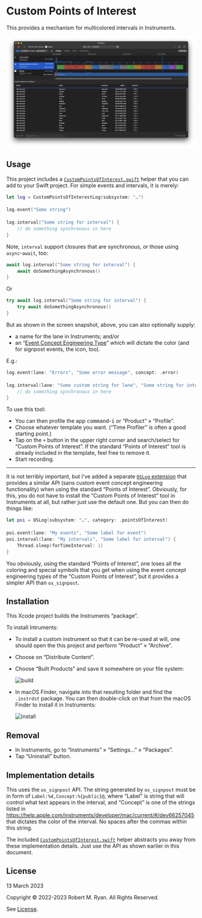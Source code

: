 #  Custom Points of Interest

This provides a mechanism for multicolored intervals in Instruments.

![Example](README-example.png)

## Usage

This project includes a [`CustomPointsOfInterest.swift`](Example/CustomPointsOfInterest.swift) helper that you can add to your Swift project. For simple events and intervals, it is merely:

```swift
let log = CustomPointsOfInterestLog(subsystem: "…")

log.event("Some string")

log.interval("Some string for interval") {
    // do something synchronous in here
}
```

Note, `interval` support closures that are synchronous, or those using `async`-`await`, too:

```swift
await log.interval("Some string for interval") {
    await doSomethingAsynchronous()
}
```

Or

```swift
try await log.interval("Some string for interval") {
    try await doSomethingAsynchronous()
}
```

But as shown in the screen snapshot, above, you can also optionally supply:

 * a name for the lane in Instruments; and/or
 * an “[Event Concept Engineering Type](https://help.apple.com/instruments/developer/mac/current/#/dev66257045)” which will dictate the color (and for signpost events, the icon, too).
 
E.g.:

```swift
log.event(lane: "Errors", "Some error message", concept: .error)

log.interval(lane: "Some custom string for lane", "Some string for interval", concept: .green) {
    // do something synchronous in here
}
```

To use this tool:

 * You can then profile the app <kbd>command</kbd>-<kbd>i</kbd> or “Product” » “Profile”. 
 * Choose whatever template you want. (“Time Profiler” is often a good starting point.)
 * Tap on the `+` button in the upper right corner and search/select for “Custom Points of Interest”. If the standard “Points of Interest” tool is already included in the template, feel free to remove it.
 * Start recording.

- - -

It is not terribly important, but I've added a separate [`OSLog` extension](Example/OSLog.swift) that provides a similar API (sans custom event concept engineering functionality) when using the standard “Points of Interest”. Obviously, for this, you do not have to install the “Custom Points of Interest” tool in Instruments at all, but rather just use the default one. But you can then do things like:

```swift
let poi = OSLog(subsystem: "…", category: .pointsOfInterest)

poi.event(lane: "My events", "Some label for event")
poi.interval(lane: "My intervals", "Some label for interval") {
    Thread.sleep(forTimeInterval: 1)
}
```

You obviously, using the standard “Points of Interest”, one loses all the coloring and special symbols that you get when using the event concept engineering types of the “Custom Points of Interest”, but it provides a simpler API than `os_signpost`.

## Installation

This Xcode project builds the Instruments “package”.

To install Intruments:

 * To install a custom instrument so that it can be re-used at will, one should open the this project and perform “Product” » “Archive”.
 
 * Choose on “Distribute Content”.
 
 * Choose “Built Products” and save it somewhere on your file system:
 
    ![build](https://i.stack.imgur.com/HwbJT.png)

 * In macOS Finder, navigate into that resulting folder and find the `.instrdst` package. You can then double-click on that from the macOS Finder to install it in Instruments:
 
    ![install](https://i.stack.imgur.com/ii8YQ.png)

## Removal

* In Instruments, go to “Instruments” » “Settings...” » “Packages”.
* Tap “Uninstall” button.

## Implementation details

This uses the `os_signpost` API. The string generated by `os_signpost` must be in form of `Label:%d,Concept:%{public}@`, where “Label” is string that will control what text appears in the interval, and “Concept” is one of the strings listed in https://help.apple.com/instruments/developer/mac/current/#/dev66257045 that dictates the color of the interval. No spaces after the commas within this string.

The included [`CustomPointsOfInterest.swift`](Example/CustomPointsOfInterest.swift) helper abstracts you away from these implementation details. Just use the API as shown earlier in this document.

## License

13 March 2023

Copyright © 2022-2023 Robert M. Ryan. All Rights Reserved.

See [License](LICENSE.md).
